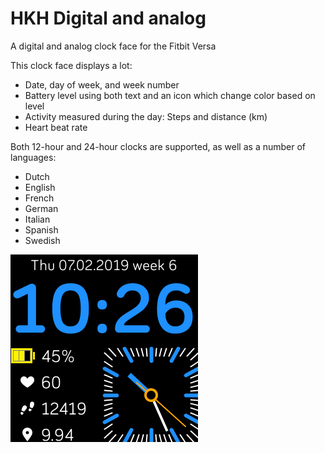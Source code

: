 # HKH Digital and analog
A digital and analog clock face for the Fitbit Versa

This clock face displays a lot:
* Date, day of week, and week number
* Battery level using both text and an icon which change color based on level
* Activity measured during the day: Steps and distance (km)
* Heart beat rate

Both 12-hour and 24-hour clocks are supported, as well as a number of languages:
* Dutch
* English
* French
* German
* Italian
* Spanish
* Swedish

![Screenshot](HKH-Digital-and-analog-screenshot.png "Screenshot")
